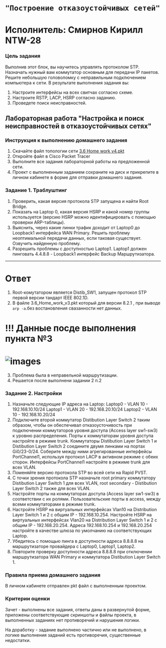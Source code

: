#  `"Построение отказоустойчивых сетей"`
# Исполнитель: Смирнов Кирилл NTW-28
### Цель задания

Выполнив этот блок, вы научитесь управлять протоколом STP. Назначать нужный вам коммутатор основным для передачи IP пакетов. Решите небольшую головоломку с неправильным подключением компьютера к сети. В результате выполнения задания вы:

1. Настроите интерфейсы на всех свитчах согласно схеме.
2. Настроите RSTP, LACP, HSRP согласно заданию.
3. Проведете поиск неисправностей.


## Лабораторная работа "Настройка и поиск неисправностей в отказоустойчивых сетях"

### Инструкция к выполнению домашнего задания

1. Скачайте файл топологии сети [3.6 Home work v4.pkt](https://github.com/netology-code/rsnt-homeworks/blob/main/3-06/3.6_Home_work_v4.pkt)
2. Откройте файл в Cisco Packet Tracer
3. Выполните все задания лабораторной работы на предложенной сети.
4. Проект с выполненным заданием сохраните на диск и прикрепите в личном кабинете в форме для отправки домашнего задания.

### Задание 1. Траблуштинг

1. Проверить, какая версия протокола STP запущена и найти Root Bridge.
2. Показать на Laptop 0, какая версия HSRP и какой номер группы используется (версию HSRP можно идентифицировать с помощью проверки ARP-таблицы).
3. Выяснить, через какие линки трафик доходит от Laptop0 до Loopback1 интерфейса WAN Primary. Решить проблему неоптимальной передачи данных, если таковая существует.
Озвучить найденную проблему.
4. Разрешить проблемы с доступностью Laptop1. Laptop1 должен пинговать 4.4.8.8 - Loopback1  интерфейс Backup Маршрутизатора.

---
# Ответ
1. Root-комутатором является Distib_SW1, запущен протокол STP первой версии тандарт IEEE 802.1D.
2. В файле 3.6_Home_work_v3.pkt который для версии 8.2.1 , при выводе `arp -a`.без востановления свазанности  нет данных.
# !!! Данные посде выполнения пункта №3
# ![images]()
3. Проблема была в неправельной маршрутизации.
4. Решается после выполнени задании 2 п.2

### Задание 2. Настройки

1. Назначьте следующие IP адреса на Laptop:
Laptop0 - VLAN 10 - 192.168.10.10/24
Laptop1 - VLAN 20 - 192.168.20.10/24
Laptop2 - VLAN 10 - 192.168.10.20/24
2. Подключите второй коммутатор Distibution Layer Switch 2 таким образом, чтобы он обеспечивал отказоусточивость при подключении коммутаторов уровня доступа (Access layer sw1-sw3) к уровню распределения.
Порты к коммутаторам уровня доступа настройте в режиме trunk.
Коммутаторы Distibution Layer Switch 1 и Distibution Layer Switch 2 соедините двумя линками на портах Gi0/23-0/24.
Соберите между ними агрегированные интерфейсы PortChannel1, используя протокол LACP в активном режиме с обеих сторон.
Интерфейсы PortChannel1 настройте в режиме trunk для всех VLAN.
3. Поменяйте версию протокола STP во всей сети на Rapid PVST.
4. С точки зрения протокола STP назначьте root primary коммутатору Distibution Layer Switch 1 для всех VLAN, root secondary - Distibution Layer Switch 2 также для всех VLAN.
5. Настройте порты на коммутаторах доступа (Access layer sw1-sw3) в соответствии с их ролями. Пользовательские порты в access, между всеми коммутаторами в режиме trunk.
6. Настройте HSRP на виртуальных интерфейсах Vlan10 на Distribution Layer Switch 1 и 2 с общим IP - 192.168.10.254.
Настройте HSRP на виртуальных интерфейсах Vlan20 на Distribution Layer Switch 1 и 2 с общим IP - 192.168.20.254.
Адреса 192.168.10.254 и 192.168.20.254 настройте в качестве шлюза по умолчанию на соответствующих Laptop.
7. Убедитесь с помощью пинга в доступности адреса 8.8.8.8 на маршрутизаторе провайдера с Laptop0, Laptop1, Laptop2.
8. Повторите проверку доступности адреса 8.8.8.8 при отключении маршрутизатора WAN Primary и коммутатора Distibution Layer Switch 1. 


### Правила приема домашнего задания

В личном кабинете отправлен pkt файл с выполненным проектом.

### Критерии оценки

Зачет - выполнены все задания, ответы даны в развернутой форме, приложены соответствующие скриншоты и файлы проекта, в выполненных заданиях нет противоречий и нарушения логики.

На доработку - задание выполнено частично или не выполнено, в логике выполнения заданий есть противоречия, существенные недостатки.
